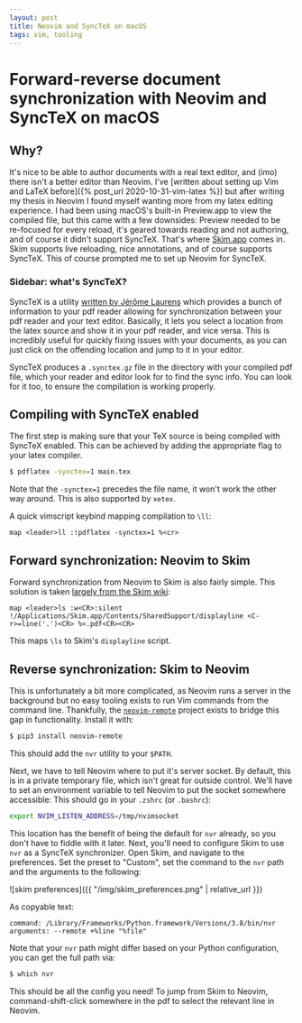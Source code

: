 ```yaml
---
layout: post
title: Neovim and SyncTeX on macOS
tags: vim, tooling
---
```


# Forward-reverse document synchronization with Neovim and SyncTeX on macOS

## Why?

It's nice to be able to author documents with a real text editor, and (imo)
there isn't a better editor than Neovim. I've [written about setting up Vim and
LaTeX before]({% post_url 2020-10-31-vim-latex %}) but after writing my thesis in Neovim
I found myself wanting more from my latex editing experience. I had been using 
macOS's built-in Preview.app to view the compiled file, but this came with a few
downsides: Preview needed to be re-focused for every reload, it's geared
towards reading and not authoring, and of course it didn't support SyncTeX.
That's where [Skim.app](https://skim-app.sourceforge.io/) comes in. Skim
supports live reloading, nice annotations, and of course supports SyncTeX. This
of course prompted me to set up Neovim for SyncTeX.

### Sidebar: what's SyncTeX?

SyncTeX is a utility [written by Jérôme
Laurens](https://www.tug.org/TUGboat/tb29-3/tb93laurens.pdf) which provides a
bunch of information to your pdf reader allowing for synchronization between
your pdf reader and your text editor. Basically, it lets you select a location
from the latex source and show it in your pdf reader, and vice versa. This is
incredibly useful for quickly fixing issues with your documents, as you can
just click on the offending location and jump to it in your editor.

SyncTeX produces a `.synctex.gz` file in the directory with your compiled pdf
file, which your reader and editor look for to find the sync info. You can look
for it too, to ensure the compilation is working properly.

## Compiling with SyncTeX enabled

The first step is making sure that your TeX source is being compiled with
SyncTeX enabled. This can be achieved by adding the appropriate flag to your
latex compiler.

```sh
$ pdflatex -synctex=1 main.tex
```

Note that the `-synctex=1` precedes the file name, it won't work the other way
around. This is also supported by `xetex`.

A quick vimscript keybind mapping compilation to `\ll`:

```vimscript
map <leader>ll :!pdflatex -synctex=1 %<cr>
```

## Forward synchronization: Neovim to Skim

Forward synchronization from Neovim to Skim is also fairly simple. This
solution is taken [largely from the Skim
wiki](https://sourceforge.net/p/skim-app/wiki/TeX_and_PDF_Synchronization/#editor-script-for-vim):

```vimscript
map <leader>ls :w<CR>:silent !/Applications/Skim.app/Contents/SharedSupport/displayline <C-r>=line('.')<CR> %<.pdf<CR><CR>
```

This maps `\ls` to Skim's `displayline` script.

## Reverse synchronization: Skim to Neovim

This is unfortunately a bit more complicated, as Neovim runs a server in the
background but no easy tooling exists to run Vim commands from the command
line. Thankfully, the
[`neovim-remote`](https://pypi.org/project/neovim-remote/) project exists to
bridge this gap in functionality. Install it with:

```sh
$ pip3 install neovim-remote
```

This should add the `nvr` utility to your `$PATH`.

Next, we have to tell Neovim where to put it's server socket. By default, this
is in a private temporary file, which isn't great for outside control. We'll
have to set an environment variable to tell Neovim to put the socket somewhere
accessible: This should go in your `.zshrc` (or `.bashrc`):

```sh
export NVIM_LISTEN_ADDRESS=/tmp/nvimsocket
```

This location has the benefit of being the default for `nvr` already, so you
don't have to fiddle with it later. Next, you'll need to configure Skim to use
`nvr` as a SyncTeX synchronizer. Open Skim, and navigate to the preferences.
Set the preset to "Custom", set the command to the `nvr` path and the arguments
to the following:

![skim preferences]({{ "/img/skim_preferences.png" | relative_url }})

As copyable text:
```
command: /Library/Frameworks/Python.framework/Versions/3.8/bin/nvr
arguments: --remote +%line "%file"
```

Note that your `nvr` path might differ based on your Python configuration, you
can get the full path via:

```sh
$ which nvr
```

This should be all the config you need! To jump from Skim to Neovim,
command-shift-click somewhere in the pdf to select the relevant line in Neovim.
